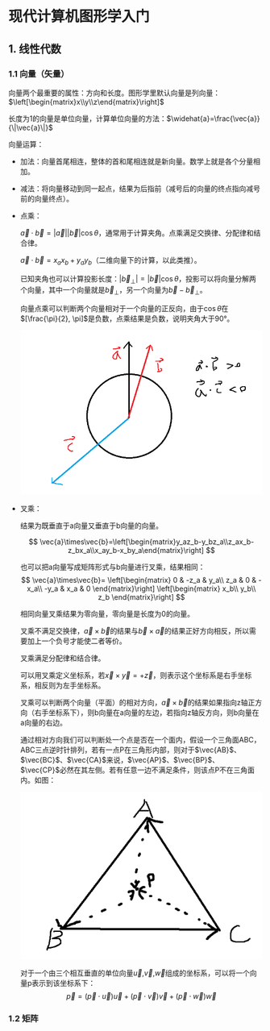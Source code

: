 # 现代计算机图形学入门

## 1. 线性代数

### 1.1 向量（矢量）

向量两个最重要的属性：方向和长度。图形学里默认向量是列向量：$\left[\begin{matrix}x\\y\\z\end{matrix}\right]$

长度为1的向量是单位向量，计算单位向量的方法：$\widehat{a}=\frac{\vec{a}}{\|\vec{a}\|}$

向量运算：

- 加法：向量首尾相连，整体的首和尾相连就是新向量。数学上就是各个分量相加。

- 减法：将向量移动到同一起点，结果为后指前（减号后的向量的终点指向减号前的向量终点）。

- 点乘：

    $\vec{a}\cdot\vec{b}=\lvert\vec{a}\rvert\lvert\vec{b}\rvert\cos{\theta}$，通常用于计算夹角。点乘满足交换律、分配律和结合律。

    $\vec{a}\cdot\vec{b}=x_ax_b+y_ay_b$（二维向量下的计算，以此类推）。

    已知夹角也可以计算投影长度：$\vert\vec{b}_\perp\vert=\lvert\vec{b}\rvert\cos\theta$，投影可以将向量分解两个向量，其中一个向量就是$\vec{b}_\perp$，另一个向量为$\vec{b}-\vec{b}_\perp$。

    向量点乘可以判断两个向量相对于一个向量的正反向，由于$\cos\theta$在$[\frac{\pi}{2}, \pi]$是负数，点乘结果是负数，说明夹角大于90°。

    ![](images/计算机图形学/向量点乘判断方向.png)

- 叉乘：

    结果为既垂直于a向量又垂直于b向量的向量。

    $$
    \vec{a}\times\vec{b}=\left[\begin{matrix}y_az_b-y_bz_a\\z_ax_b-z_bx_a\\x_ay_b-x_by_a\end{matrix}\right]
    $$
    
    也可以把a向量写成矩阵形式与b向量进行叉乘，结果相同：
    $$
    \vec{a}\times\vec{b}=
    \left[\begin{matrix}
    0 & -z_a & y_a\\
    z_a & 0 & -x_a\\
    -y_a & x_a & 0
    \end{matrix}\right]
    \left[\begin{matrix}
    x_b\\
    y_b\\
    z_b
    \end{matrix}\right]
    $$
    
    
    相同向量叉乘结果为零向量，零向量是长度为0的向量。
    
    叉乘不满足交换律，$\vec{a}\times\vec{b}$的结果与$\vec{b}\times\vec{a}$的结果正好方向相反，所以需要加上一个负号才能使二者等价。
    
    叉乘满足分配律和结合律。
    
    可以用叉乘定义坐标系，若$\vec{x}\times\vec{y}=+\vec{z}$，则表示这个坐标系是右手坐标系，相反则为左手坐标系。
    
    叉乘可以判断两个向量（平面）的相对方向，$\vec{a}\times\vec{b}$的结果如果指向z轴正方向（右手坐标系下），则b向量在a向量的左边，若指向z轴反方向，则b向量在a向量的右边。
    
    通过相对方向我们可以判断处一个点是否在一个面内，假设一个三角面ABC，ABC三点逆时针排列，若有一点P在三角形内部，则对于$\vec{AB}$、$\vec{BC}$、$\vec{CA}$来说，$\vec{AP}$、$\vec{BP}$、$\vec{CP}$必然在其左侧。若有任意一边不满足条件，则该点P不在三角面内。如图：
    
    ![](images/计算机图形学/叉乘判断点是否在面内.png)
    
    对于一个由三个相互垂直的单位向量$\vec{u}$,$\vec{v}$,$\vec{w}$组成的坐标系，可以将一个向量p表示到该坐标系下：
    $$
    \vec{p}=(\vec{p}\cdot\vec{u})\vec{u}+(\vec{p}\cdot\vec{v})\vec{v}+(\vec{p}\cdot\vec{w})\vec{w}
    $$

### 1.2 矩阵

